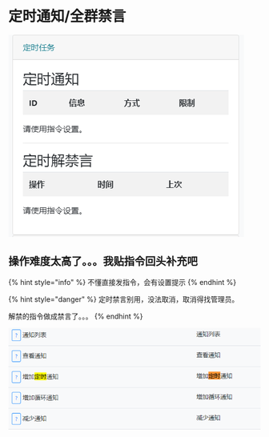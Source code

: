# 定时通知/全群禁言

![](../../.gitbook/assets/image%20%2813%29.png)

## 操作难度太高了。。。我贴指令回头补充吧

{% hint style="info" %}
不懂直接发指令，会有设置提示
{% endhint %}

{% hint style="danger" %}
定时禁言别用，没法取消，取消得找管理员。

解禁的指令做成禁言了。。。
{% endhint %}

![](../../.gitbook/assets/image%20%2811%29.png)

